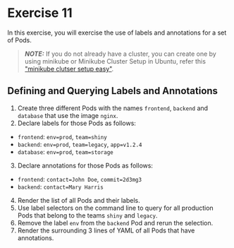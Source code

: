 # Exercise 11

In this exercise, you will exercise the use of labels and annotations for a set of Pods.

> **_NOTE:_** If you do not already have a cluster, you can create one by using minikube or Minikube Cluster Setup in Ubuntu, refer this ["minikube clutser setup easy"](https://youtu.be/ZTO1doC8SOc).

## Defining and Querying Labels and Annotations

1. Create three different Pods with the names `frontend`, `backend` and `database` that use the image `nginx`.
2. Declare labels for those Pods as follows:

- `frontend`: `env=prod`, `team=shiny`
- `backend`: `env=prod`, `team=legacy`, `app=v1.2.4`
- `database`: `env=prod`, `team=storage`

3. Declare annotations for those Pods as follows:

- `frontend`: `contact=John Doe`, `commit=2d3mg3`
- `backend`: `contact=Mary Harris`

4. Render the list of all Pods and their labels.
5. Use label selectors on the command line to query for all production Pods that belong to the teams `shiny` and `legacy`.
6. Remove the label `env` from the `backend` Pod and rerun the selection.
7. Render the surrounding 3 lines of YAML of all Pods that have annotations.
